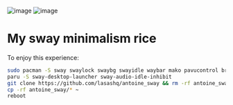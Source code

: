 ![image](https://github.com/user-attachments/assets/d8e39426-0bdd-48ea-a9da-ee73e01634a1)
![image](https://github.com/user-attachments/assets/c41d072d-64d3-4a45-921b-12d5604a04b9)

# My sway minimalism rice

To enjoy this experience:
```bash
sudo pacman -S sway swaylock swaybg swayidle waybar mako pavucontrol brightnessctl playerctl
paru -S sway-desktop-launcher sway-audio-idle-inhibit
git clone https://github.com/lasashq/antoine_sway && rm -rf antoine_sway/.git
cp -rf antoine_sway/* ~
reboot
```

